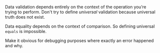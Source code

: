 Data validation depends entirely on the context of the operation you’re trying to perform. Don't try to define *universal* validation because universal truth does not exist.

Data equality depends on the context of comparison. So defining universal `equals` is impossible.

Make it obvious for debugging purposes where exactly an error happened and why.
